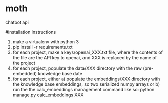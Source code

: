# moth
chatbot api 

#installation instructions
1. make a virtualenv with python 3
2. pip install -r requirements.txt
3. for each project, make a keys/openai_XXX.txt file, where the contents of the file are the API key to openai, and XXX is replaced by the name of the project
4. for each project, populate the data/XXX directory with the raw (pre-embedded) knowledge base date
5. for each project, either a) populate the embeddings/XXX directory with the knowledge base embeddings, so two serialized numpy arrays or b) run the the calc_embeddings management command like so: python manage.py calc_embeddings XXX


